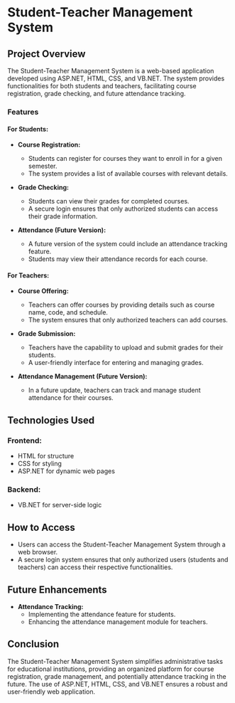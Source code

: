 # Student-Teacher Management System

## Project Overview
The Student-Teacher Management System is a web-based application developed using ASP.NET, HTML, CSS, and VB.NET. The system provides functionalities for both students and teachers, facilitating course registration, grade checking, and future attendance tracking.

### Features

#### For Students:
- **Course Registration:**
  - Students can register for courses they want to enroll in for a given semester.
  - The system provides a list of available courses with relevant details.

- **Grade Checking:**
  - Students can view their grades for completed courses.
  - A secure login ensures that only authorized students can access their grade information.

- **Attendance (Future Version):**
  - A future version of the system could include an attendance tracking feature.
  - Students may view their attendance records for each course.

#### For Teachers:
- **Course Offering:**
  - Teachers can offer courses by providing details such as course name, code, and schedule.
  - The system ensures that only authorized teachers can add courses.

- **Grade Submission:**
  - Teachers have the capability to upload and submit grades for their students.
  - A user-friendly interface for entering and managing grades.

- **Attendance Management (Future Version):**
  - In a future update, teachers can track and manage student attendance for their courses.

## Technologies Used

### Frontend:
- HTML for structure
- CSS for styling
- ASP.NET for dynamic web pages

### Backend:
- VB.NET for server-side logic

## How to Access
- Users can access the Student-Teacher Management System through a web browser.
- A secure login system ensures that only authorized users (students and teachers) can access their respective functionalities.

## Future Enhancements
- **Attendance Tracking:**
  - Implementing the attendance feature for students.
  - Enhancing the attendance management module for teachers.

## Conclusion
The Student-Teacher Management System simplifies administrative tasks for educational institutions, providing an organized platform for course registration, grade management, and potentially attendance tracking in the future. The use of ASP.NET, HTML, CSS, and VB.NET ensures a robust and user-friendly web application.
